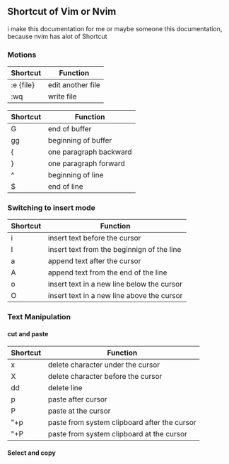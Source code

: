 ## Shortcut of Vim or Nvim

i make this documentation for me or maybe someone this documentation, because nvim has alot of Shortcut

### Motions
|Shortcut |Function |
|-----|--------|
|:e {file}| edit another file |
|:wq  |write file |

|Shortcut |Function |
|-----|--------|
|G| end of buffer |
|gg |beginning of buffer |
| { | one paragraph backward |
| } | one paragraph forward |
| ^ | beginning of line |
| $ | end of line |
 
### Switching to insert mode
|Shortcut |Function |
|-----|--------|
|i| insert text before the cursor |
|I| insert text from the beginnign of the line |
|a| append text after the cursor |
|A| append text from the end of the line |
|o| insert text in a new line below the cursor |
|O| insert text in a new line above the cursor |

### Text Manipulation
#### cut and paste
|Shortcut |Function |
|-----|--------|
|x| delete character under the cursor |
|X| delete character before the cursor |
|dd| delete line |
|p| paste after cursor |
|P| paste at the cursor |
|"+p| paste from system clipboard after the cursor |
|"+P| paste from system clipboard at the cursor | 

#### Select and copy


